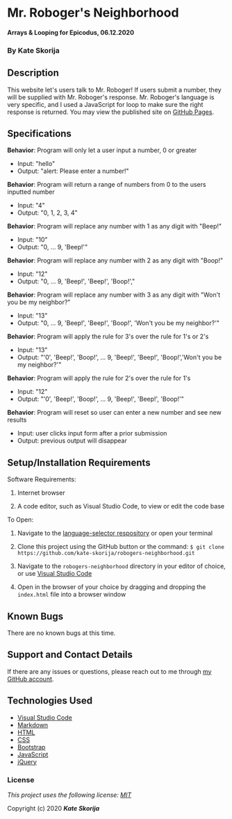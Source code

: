 # Mr. Roboger's Neighborhood

#### Arrays & Looping for Epicodus, 06.12.2020

### By Kate Skorija

## Description

This website let's users talk to Mr. Roboger! If users submit a number, they will be supplied with Mr. Roboger's response. Mr. Roboger's language is very specific, and I used a JavaScript for loop to make sure the right response is returned.  You may view the published site on [GitHub Pages](https://kate-skorija.github.io/xxx).

## Specifications

**Behavior**: Program will only let a user input a number, 0 or greater
  * Input: "hello"
  * Output: "alert: Please enter a number!"

**Behavior**: Program will return a range of numbers from 0 to the users inputted number
  * Input: "4"
  * Output: "0, 1, 2, 3, 4"

**Behavior**: Program will replace any number with 1 as any digit with "Beep!"
 * Input: "10"
 * Output: "0, ... 9, 'Beep!'"

**Behavior**: Program will replace any number with 2 as any digit with "Boop!"
 * Input: "12"
 * Output: "0, ... 9, 'Beep!', 'Beep!', 'Boop!',"

**Behavior**: Program will replace any number with 3 as any digit with "Won't you be my neighbor?"
 * Input: "13"
 * Output: "0, ... 9, 'Beep!', 'Beep!', 'Boop!', 'Won't you be my neighbor?'"

**Behavior**: Program will apply the rule for 3's over the rule for 1's or 2's
  * Input: "13"
  * Output: "'0', 'Beep!', 'Boop!', ... 9, 'Beep!', 'Beep!', 'Boop!','Won't you be my neighbor?'"

**Behavior**: Program will apply the rule for 2's over the rule for 1's
  * Input: "12"
  * Output: "'0', 'Beep!', 'Boop!', ... 9, 'Beep!', 'Beep!', 'Boop!'"

**Behavior**: Program will reset so user can enter a new number and see new results
  * Input: user clicks input form after a prior submission
  * Output: previous output will disappear 


## Setup/Installation Requirements

Software Requirements:

1.  Internet browser

2.  A code editor, such as Visual Studio Code, to view or edit the code base

To Open:

1.  Navigate to the [language-selector respository](https://github.com/kate-skorija/robogers-neighborhood) or open your terminal

2. Clone this project using the GitHub button or the command:
`$ git clone https://github.com/kate-skorija/robogers-neighborhood.git`

3. Navigate to the `robogers-neighborhood` directory in your editor of choice, or use [Visual Studio Code](https://code.visualstudio.com/)

4. Open in the browser of your choice by dragging and dropping the `index.html` file into a browser window  

## Known Bugs

There are no known bugs at this time.

## Support and Contact Details

If there are any issues or questions, please reach out to me through [my GitHub account](https://github.com/kate-skorija). 

## Technologies Used

*  [Visual Studio Code](https://code.visualstudio.com/)
*  [Markdown](https://daringfireball.net/projects/markdown/)
*  [HTML](https://developer.mozilla.org/en-US/docs/Web/Guide/HTML/HTML5)
*  [CSS](https://developer.mozilla.org/en-US/docs/Glossary/CSS)
*  [Bootstrap](https://developer.mozilla.org/en-US/docs/Glossary/Bootstrap)
*  [JavaScript](https://developer.mozilla.org/en-US/docs/Web/JavaScript)
*  [jQuery](https://developer.mozilla.org/en-US/docs/Glossary/jQuery)

### License

*This project uses the following license: [MIT](https://opensource.org/licenses/MIT)*

Copyright (c) 2020 **_Kate Skorija_**